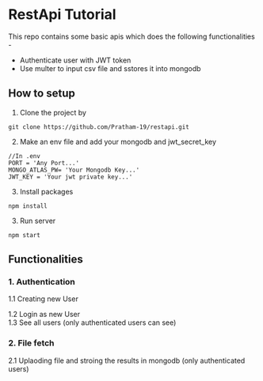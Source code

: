 # RestApi Tutorial
This repo contains some basic apis which does the following functionalities -
- Authenticate user with JWT token 
- Use multer to input csv file and sstores it into mongodb

## How to setup
1. Clone the project by <br>
```
git clone https://github.com/Pratham-19/restapi.git
```
2. Make an env file and add your mongodb and jwt_secret_key
```
//In .env
PORT = 'Any Port...' 
MONGO_ATLAS_PW= 'Your Mongodb Key...' 
JWT_KEY = 'Your jwt private key...'
```
3. Install packages
```
npm install
```
3. Run server
```
npm start 
```

## Functionalities
### 1. Authentication 
1.1 Creating new User <br>

1.2 Login as new User  <br>
1.3 See all users (only authenticated users can see)  <br>
### 2. File fetch
2.1 Uplaoding file and stroing the results in mongodb (only authenticated users)  <br>
